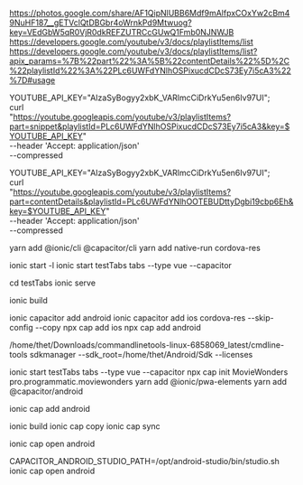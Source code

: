 
https://photos.google.com/share/AF1QipNlUBB6Mdf9mAlfpxCOxYw2cBm49NuHF187__gETVclQtDBGbr4oWrnkPd9Mtwuog?key=VEdGbW5qR0VjR0dkREFZUTRCcGUwQ1Fmb0NJNWJB
https://developers.google.com/youtube/v3/docs/playlistItems/list
https://developers.google.com/youtube/v3/docs/playlistItems/list?apix_params=%7B%22part%22%3A%5B%22contentDetails%22%5D%2C%22playlistId%22%3A%22PLc6UWFdYNlhOSPixucdCDcS73Ey7i5cA3%22%7D#usage


YOUTUBE_API_KEY="AIzaSyBogyy2xbK_VARlmcCiDrkYu5en6Iv97UI"; \
curl \
  "https://youtube.googleapis.com/youtube/v3/playlistItems?part=snippet&playlistId=PLc6UWFdYNlhOSPixucdCDcS73Ey7i5cA3&key=$YOUTUBE_API_KEY" \
  --header 'Accept: application/json' \
  --compressed


YOUTUBE_API_KEY="AIzaSyBogyy2xbK_VARlmcCiDrkYu5en6Iv97UI"; \
curl \
  "https://youtube.googleapis.com/youtube/v3/playlistItems?part=contentDetails&playlistId=PLc6UWFdYNlhOOTEBUDttyDgbi19cbp6Eh&key=$YOUTUBE_API_KEY" \
  --header 'Accept: application/json' \
  --compressed





yarn add @ionic/cli @capacitor/cli
yarn add native-run cordova-res


ionic start -l
ionic start testTabs tabs --type vue --capacitor


cd testTabs
ionic serve

ionic build

ionic capacitor add android
ionic capacitor add ios
cordova-res --skip-config --copy
npx cap add ios
npx cap add android


/home/thet/Downloads/commandlinetools-linux-6858069_latest/cmdline-tools
sdkmanager --sdk_root=/home/thet/Android/Sdk --licenses




ionic start testTabs tabs --type vue --capacitor
npx cap init MovieWonders pro.programmatic.moviewonders
yarn add @ionic/pwa-elements
yarn add @capacitor/android

ionic cap add android

ionic build
ionic cap copy
ionic cap sync

ionic cap open android



CAPACITOR_ANDROID_STUDIO_PATH=/opt/android-studio/bin/studio.sh ionic cap open android
